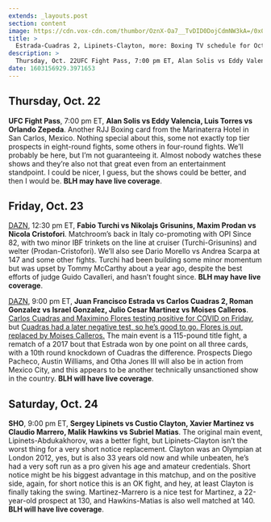 ```yaml
--- 
extends: _layouts.post 
section: content 
image: https://cdn.vox-cdn.com/thumbor/OznX-Oa7__TvDID0DojCdmNW3kA=/0x0:3720x1948/fit-in/1200x630/cdn.vox-cdn.com/uploads/chorus_asset/file/19102170/1145925399.jpg.jpg 
title: > 
  Estrada-Cuadras 2, Lipinets-Clayton, more: Boxing TV schedule for Oct. 22-24 
description: > 
  Thursday, Oct. 22UFC Fight Pass, 7:00 pm ET, Alan Solis vs Eddy Valencia, Luis Torres vs Orlando Zepeda.DAZN, 9:00 pm ET, Juan Francisco Estrada vs Carlos Cuadras 2, Roman Gonzalez vs Israel Gonzalez, Julio Cesar Martinez vs Moises Calleros.Saturday, Oct. 24SHO, 9:00 pm ET, Sergey Lipinets vs Custio Clayton, Xavier Martinez vs Claudio Marrero, Malik Hawkins vs Subriel Matias.The original main event, Lipinets-Abdukakhorov, was a better fight, but Lipinets-Clayton isn’t the worst thing for a very short notice replacement.Short notice might be his biggest advantage in this matchup, and on the positive side, again, for short notice this is an OK fight, and hey, at least Clayton is finally taking the swing. 
date: 1603156929.3971653 
--- 
```

<div><h2 id="sFhWut">Thursday, Oct. 22</h2>
<p id="KxN2YV"><strong>UFC Fight Pass</strong>, 7:00 pm ET, <strong>Alan Solis vs Eddy Valencia, Luis Torres vs Orlando Zepeda</strong>. Another RJJ Boxing card from the Marinaterra Hotel in San Carlos, Mexico. Nothing special about this, some not exactly top tier prospects in eight-round fights, some others in four-round fights. We&#8217;ll probably be here, but I&#8217;m not guaranteeing it. Almost nobody watches these shows and they&#8217;re also not that great even from an entertainment standpoint. I could be nicer, I guess, but the shows could be better, and then I would be. <strong>BLH may have live coverage</strong>.</p>
<h2 id="CDLzHK">Friday, Oct. 23</h2>
<p id="MzCunN"><a href="http://bit.ly/blhdazn">DAZN</a>, 12:30 pm ET, <strong>Fabio Turchi vs Nikolajs Grisunins, Maxim Prodan vs Nicola Cristofori</strong>. Matchroom&#8217;s back in Italy co-promoting with OPI Since 82, with two minor IBF trinkets on the line at cruiser (Turchi-Grisunins) and welter (Prodan-Cristofori). We&#8217;ll also see Dario Morello vs Andrea Scarpa at 147 and some other fights. Turchi had been building some minor momentum but was upset by Tommy McCarthy about a year ago, despite the best efforts of judge Guido Cavalleri, and hasn&#8217;t fought since. <strong>BLH may have live coverage</strong>.</p>
<p id="kqrMGX"><a href="http://bit.ly/blhdazn">DAZN</a>, 9:00 pm ET, <strong>Juan Francisco Estrada vs Carlos Cuadras 2, Roman Gonzalez vs Israel Gonzalez, Julio Cesar Martinez vs Moises Calleros</strong>. <a href="https://www.badlefthook.com/2020/10/16/21519989/carlos-cuadras-maximino-flores-test-positive-covid-october-23-fights-jeopardy-dazn-boxing-news-2020">Carlos Cuadras and Maximino Flores testing positive for COVID on Friday</a>, but <a href="https://www.badlefthook.com/2020/10/19/21523744/carlos-cuadras-remains-friday-matchroom-card-moises-calleros-replaces-maximino-flores-boxing-news">Cuadras had a later negative test, so he&#8217;s good to go. Flores is out, replaced by Moises Calleros</a><a href="https://www.badlefthook.com/2020/10/16/21519989/carlos-cuadras-maximino-flores-test-positive-covid-october-23-fights-jeopardy-dazn-boxing-news-2020">.</a> The main event is a 115-pound title fight, a rematch of a 2017 bout that Estrada won by one point on all three cards, with a 10th round knockdown of Cuadras the difference. Prospects Diego Pacheco, Austin Williams, and Otha Jones III will also be in action from Mexico City, and this appears to be another technically unsanctioned show in the country. <strong>BLH will have live coverage</strong>.</p>
<h2 id="69dH44">Saturday, Oct. 24</h2>
<p id="rqeOwB"><strong>SHO</strong>, 9:00 pm ET, <strong>Sergey Lipinets vs Custio Clayton, Xavier Martinez vs Claudio Marrero, Malik Hawkins vs Subriel Matias</strong>. The original main event, Lipinets-Abdukakhorov, was a better fight, but Lipinets-Clayton isn&#8217;t the worst thing for a very short notice replacement. Clayton was an Olympian at London 2012, yes, but is also 33 years old now and while unbeaten, he&#8217;s had a very soft run as a pro given his age and amateur credentials. Short notice might be his biggest advantage in this matchup, and on the positive side, again, for short notice this is an OK fight, and hey, at least Clayton is finally taking the swing. Martinez-Marrero is a nice test for Martinez, a 22-year-old prospect at 130, and Hawkins-Matias is also well matched at 140. <strong>BLH will have live coverage</strong>.</p>
  
</div>
